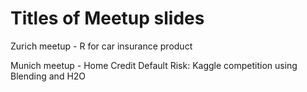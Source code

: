 # Titles of Meetup slides

Zurich meetup - R for car insurance product


Munich meetup - Home Credit Default Risk: Kaggle competition using Blending and H2O
